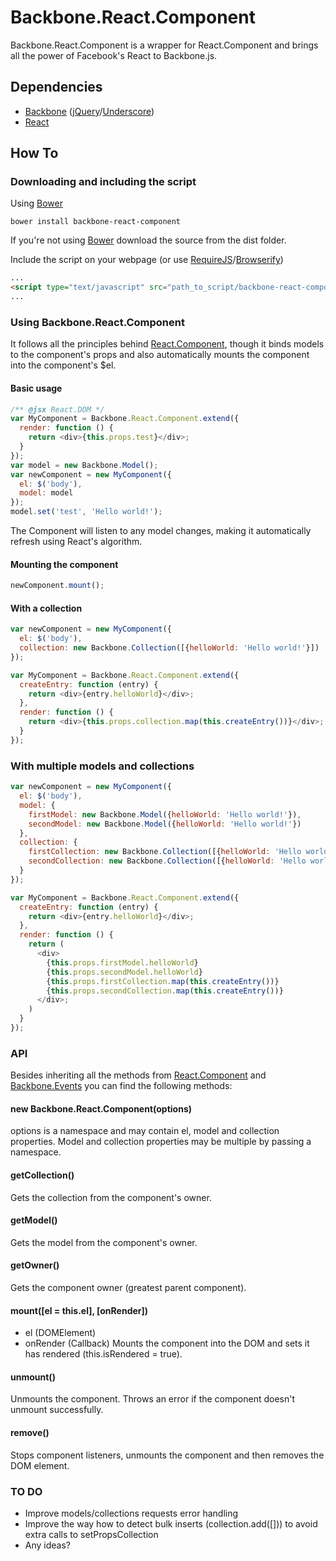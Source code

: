 # Backbone.React.Component

Backbone.React.Component is a wrapper for React.Component and brings all the power of Facebook's React to Backbone.js.

## Dependencies
* [Backbone](http://backbonejs.org/) ([jQuery](http://jquery.com/)/[Underscore](http://underscorejs.org/))
* [React](http://facebook.github.io/react/)

## How To
### Downloading and including the script
Using [Bower](http://bower.io/)
```shell
bower install backbone-react-component
```
If you're not using [Bower](http://bower.io/) download the source from the dist folder.

Include the script on your webpage (or use [RequireJS](http://requirejs.org/)/[Browserify](http://browserify.org/))
```html
...
<script type="text/javascript" src="path_to_script/backbone-react-component-min.js"></script>
...
```

### Using Backbone.React.Component
It follows all the principles behind [React.Component](http://facebook.github.io/react/docs/component-api.html), though it binds models to the component's props and also automatically mounts the component into the component's $el.

#### Basic usage
```js
/** @jsx React.DOM */
var MyComponent = Backbone.React.Component.extend({
  render: function () {
    return <div>{this.props.test}</div>;
  }
});
var model = new Backbone.Model();
var newComponent = new MyComponent({
  el: $('body'),
  model: model
});
model.set('test', 'Hello world!');
```
The Component will listen to any model changes, making it automatically refresh using React's algorithm.

#### Mounting the component
```js
newComponent.mount();
```

#### With a collection
```js
var newComponent = new MyComponent({
  el: $('body'),
  collection: new Backbone.Collection([{helloWorld: 'Hello world!'}])
});
```
```js
var MyComponent = Backbone.React.Component.extend({
  createEntry: function (entry) {
    return <div>{entry.helloWorld}</div>;
  },
  render: function () {
    return <div>{this.props.collection.map(this.createEntry())}</div>;
  }
});
```

### With multiple models and collections
```js
var newComponent = new MyComponent({
  el: $('body'),
  model: {
    firstModel: new Backbone.Model({helloWorld: 'Hello world!'}),
    secondModel: new Backbone.Model({helloWorld: 'Hello world!'})
  },
  collection: {
    firstCollection: new Backbone.Collection([{helloWorld: 'Hello world!'}]),
    secondCollection: new Backbone.Collection([{helloWorld: 'Hello world!'}])
  }
});
```
```js
var MyComponent = Backbone.React.Component.extend({
  createEntry: function (entry) {
    return <div>{entry.helloWorld}</div>;
  },
  render: function () {
    return (
      <div>
        {this.props.firstModel.helloWorld}
        {this.props.secondModel.helloWorld}
        {this.props.firstCollection.map(this.createEntry())}
        {this.props.secondCollection.map(this.createEntry())}
      </div>;
    )
  }
});
```

### API
Besides inheriting all the methods from [React.Component](http://facebook.github.io/react/docs/component-api.html) and [Backbone.Events](http://backbonejs.org/#Events) you can find the following methods:

#### new Backbone.React.Component(options)
options is a namespace and may contain el, model and collection properties. Model and collection properties may be multiple by passing a namespace.

#### getCollection()
Gets the collection from the component's owner.

#### getModel()
Gets the model from the component's owner.

#### getOwner()
Gets the component owner (greatest parent component).

#### mount([el = this.el], [onRender])
* el (DOMElement)
* onRender (Callback)
Mounts the component into the DOM and sets it has rendered (this.isRendered = true).

#### unmount()
Unmounts the component. Throws an error if the component doesn't unmount successfully.

#### remove()
Stops component listeners, unmounts the component and then removes the DOM element.

### TO DO
* Improve models/collections requests error handling
* Improve the way how to detect bulk inserts (collection.add([])) to avoid extra calls to setPropsCollection
* Any ideas?